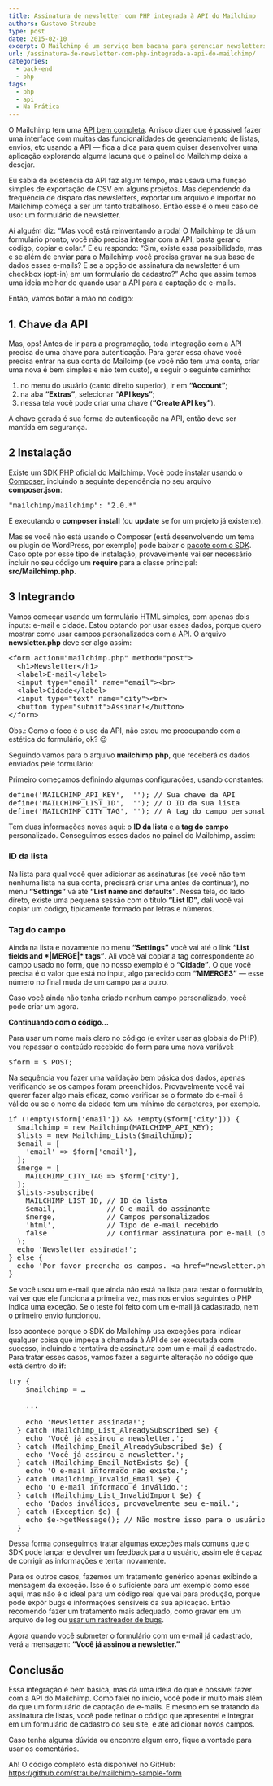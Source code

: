 ```yaml
---
title: Assinatura de newsletter com PHP integrada à API do Mailchimp
authors: Gustavo Straube
type: post
date: 2015-02-10
excerpt: O Mailchimp é um serviço bem bacana para gerenciar newsletters — e tem uma versão gratuita que atende muito bem quem tem até 2 mil assinantes. Vou dar uma ideia, através de um exemplo básico, do que é possível fazer com a API do serviço, usando PHP.
url: /assinatura-de-newsletter-com-php-integrada-a-api-do-mailchimp/
categories:
  - back-end
  - php
tags:
  - php
  - api
  - Na Prática
---
```

O Mailchimp tem uma <a href="https://apidocs.mailchimp.com/" target="_blank">API bem completa</a>. Arrisco dizer que é possível fazer uma interface com muitas das funcionalidades de gerenciamento de listas, envios, etc usando a API — fica a dica para quem quiser desenvolver uma aplicação explorando alguma lacuna que o painel do Mailchimp deixa a desejar.

Eu sabia da existência da API faz algum tempo, mas usava uma função simples de exportação de CSV em alguns projetos. Mas dependendo da frequência de disparo das newsletters, exportar um arquivo e importar no Mailchimp começa a ser um tanto trabalhoso. Então esse é o meu caso de uso: um formulário de newsletter.

Aí alguém diz: “Mas você está reinventando a roda! O Mailchimp te dá um formulário pronto, você não precisa integrar com a API, basta gerar o código, copiar e colar.” E eu respondo: “Sim, existe essa possibilidade, mas e se além de enviar para o Mailchimp você precisa gravar na sua base de dados esses e-mails? E se a opção de assinatura da newsletter é um checkbox (opt-in) em um formulário de cadastro?” Acho que assim temos uma ideia melhor de quando usar a API para a captação de e-mails.

Então, vamos botar a mão no código:

## 1. Chave da API

Mas, ops! Antes de ir para a programação, toda integração com a API precisa de uma chave para autenticação. Para gerar essa chave você precisa entrar na sua conta do Mailcimp (se você não tem uma conta, criar uma nova é bem simples e não tem custo), e seguir o seguinte caminho:

  1. no menu do usuário (canto direito superior), ir em **“Account”**;
  2. na aba **“Extras”**, selecionar **“API keys”**;
  3. nessa tela você pode criar uma chave (**“Create API key”**).

A chave gerada é sua forma de autenticação na API, então deve ser mantida em segurança.

## 2 Instalação

Existe um <a href="https://bitbucket.org/mailchimp/mailchimp-api-php" target="_blank">SDK PHP oficial do Mailchimp</a>. Você pode instalar <a href="http://tableless.com.br/composer-para-iniciantes/" target="_blank">usando o Composer</a>, incluindo a seguinte dependência no seu arquivo **composer.json**:

<pre>"mailchimp/mailchimp": "2.0.*"</pre>

E executando o **composer install** (ou **update** se for um projeto já existente).

Mas se você não está usando o Composer (está desenvolvendo um tema ou plugin de WordPress, por exemplo) pode baixar o <a href="https://bitbucket.org/mailchimp/mailchimp-api-php/get/master.zip" target="_blank">pacote com o SDK</a>. Caso opte por esse tipo de instalação, provavelmente vai ser necessário incluir no seu código um **require** para a classe principal: **src/Mailchimp.php**.

## 3 Integrando

Vamos começar usando um formulário HTML simples, com apenas dois inputs: e-mail e cidade. Estou optando por usar esses dados, porque quero mostrar como usar campos personalizados com a API. O arquivo **newsletter.php** deve ser algo assim:

<pre>&lt;form action="mailchimp.php" method="post"&gt;
  &lt;h1&gt;Newsletter&lt;/h1&gt;
  &lt;label&gt;E-mail&lt;/label&gt;
  &lt;input type="email" name="email"&gt;&lt;br&gt;
  &lt;label&gt;Cidade&lt;/label&gt;
  &lt;input type="text" name="city"&gt;&lt;br&gt;
  &lt;button type="submit"&gt;Assinar!&lt;/button&gt;
&lt;/form&gt;</pre>

Obs.: Como o foco é o uso da API, não estou me preocupando com a estética do formulário, ok? 😉

Seguindo vamos para o arquivo **mailchimp.php**, que receberá os dados enviados pele formulário:

Primeiro começamos definindo algumas configurações, usando constantes:

<pre>define('MAILCHIMP_API_KEY',  ''); // Sua chave da API
define('MAILCHIMP_LIST_ID',  ''); // O ID da sua lista
define('MAILCHIMP_CITY_TAG', ''); // A tag do campo personalizado que usaremos</pre>

Tem duas informações novas aqui: o **ID da lista** e a **tag do campo** personalizado. Conseguimos esses dados no painel do Mailchimp, assim:

### ID da lista

Na lista para qual você quer adicionar as assinaturas (se você não tem nenhuma lista na sua conta, precisará criar uma antes de continuar), no menu **“Settings”** vá até **“List name and defaults”**. Nessa tela, do lado direto, existe uma pequena sessão com o título **“List ID”**, dali você vai copiar um código, tipicamente formado por letras e números.

### Tag do campo

Ainda na lista e novamente no menu **“Settings”** você vai até o link **“List fields and \*|MERGE|\* tags”**. Ali você vai copiar a tag correspondente ao campo usado no form, que no nosso exemplo é o **“Cidade”**. O que você precisa é o valor que está no input, algo parecido com **“MMERGE3”** — esse número no final muda de um campo para outro.

Caso você ainda não tenha criado nenhum campo personalizado, você pode criar um agora.

**Continuando com o código&#8230;**

Para usar um nome mais claro no código (e evitar usar as globais do PHP), vou repassar o conteúdo recebido do form para uma nova variável:

<pre>$form = $_POST;</pre>

Na sequência vou fazer uma validação bem básica dos dados, apenas verificando se os campos foram preenchidos. Provavelmente você vai querer fazer algo mais eficaz, como verificar se o formato do e-mail é válido ou se o nome da cidade tem um mínimo de caracteres, por exemplo.

<pre>if (!empty($form['email']) && !empty($form['city'])) {
  $mailchimp = new Mailchimp(MAILCHIMP_API_KEY);
  $lists = new Mailchimp_Lists($mailchimp);
  $email = [
    'email' =&gt; $form['email'],
  ];
  $merge = [
    MAILCHIMP_CITY_TAG =&gt; $form['city'],
  ];
  $lists-&gt;subscribe(
    MAILCHIMP_LIST_ID, // ID da lista
    $email,            // O e-mail do assinante
    $merge,            // Campos personalizados
    'html',            // Tipo de e-mail recebido
    false              // Confirmar assinatura por e-mail (opt-in duplo)?
  );
  echo 'Newsletter assinada!';
} else {
  echo 'Por favor preencha os campos. &lt;a href="newsletter.php"&gt;Voltar&lt;/a&gt;';
}</pre>

Se você usou um e-mail que ainda não está na lista para testar o formulário, vai ver que ele funciona a primeira vez, mas nos envios seguintes o PHP indica uma exceção. Se o teste foi feito com um e-mail já cadastrado, nem o primeiro envio funcionou.

Isso acontece porque o SDK do Mailchimp usa exceções para indicar qualquer coisa que impeça a chamada à API de ser executada com sucesso, incluindo a tentativa de assinatura com um e-mail já cadastrado. Para tratar esses casos, vamos fazer a seguinte alteração no código que está dentro do **if**:

<pre>try {
    $mailchimp = …

    ...

    echo 'Newsletter assinada!';
  } catch (Mailchimp_List_AlreadySubscribed $e) {
    echo 'Você já assinou a newsletter.';
  } catch (Mailchimp_Email_AlreadySubscribed $e) {
    echo 'Você já assinou a newsletter.';
  } catch (Mailchimp_Email_NotExists $e) {
    echo 'O e-mail informado não existe.';
  } catch (Mailchimp_Invalid_Email $e) {
    echo 'O e-mail informado é inválido.';
  } catch (Mailchimp_List_InvalidImport $e) {
    echo 'Dados inválidos, provavelmente seu e-mail.';
  } catch (Exception $e) {
    echo $e-&gt;getMessage(); // Não mostre isso para o usuário
  }</pre>

Dessa forma conseguimos tratar algumas exceções mais comuns que o SDK pode lançar e devolver um feedback para o usuário, assim ele é capaz de corrigir as informações e tentar novamente.

Para os outros casos, fazemos um tratamento genérico apenas exibindo a mensagem da exceção. Isso é o suficiente para um exemplo como esse aqui, mas não é o ideal para um código real que vai para produção, porque pode expôr bugs e informações sensíveis da sua aplicação. Então recomendo fazer um tratamento mais adequado, como gravar em um arquivo de log ou <a href="http://tableless.com.br/rastreando-excecoes-no-php-com-o-airbrake/" target="_blank">usar um rastreador de bugs</a>.

Agora quando você submeter o formulário com um e-mail já cadastrado, verá a mensagem: **“Você já assinou a newsletter.”**

## Conclusão

Essa integração é bem básica, mas dá uma ideia do que é possível fazer com a API do Mailchimp. Como falei no início, você pode ir muito mais além do que um formulário de captação de e-mails. E mesmo em se tratando da assinatura de listas, você pode refinar o código que apresentei e integrar em um formulário de cadastro do seu site, e até adicionar novos campos.

Caso tenha alguma dúvida ou encontre algum erro, fique a vontade para usar os comentários.

Ah! O código completo está disponível no GitHub: <a href="https://github.com/straube/mailchimp-sample-form" target="_blank">https://github.com/straube/mailchimp-sample-form</a>
